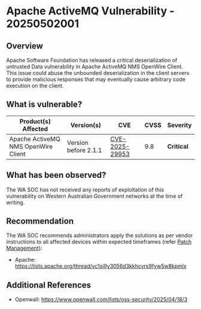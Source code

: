 # Apache ActiveMQ Vulnerability - 20250502001

## Overview

Apache Software Foundation has released a critical deserialization of untrusted Data vulnerability in Apache ActiveMQ NMS OpenWire Client. This issue could abuse the unbounded deserialization in the client servers to provide malicious responses that may eventually cause arbitrary code execution on the client. 

## What is vulnerable?

| Product(s) Affected | Version(s) | CVE                                                                                                                                      | CVSS         | Severity                                                       |
| ------------------- | ---------- | ---------------------------------------------------------------------------------------------------------------------------------------- | ------------ | -------------------------------------------------------------- |
| Apache ActiveMQ NMS OpenWire Client       | Version before 2.1.1   | [CVE-2025-29953](https://nvd.nist.gov/vuln/detail/CVE-2025-29953)                                                                        | 9.8         | **Critical**                                   |


## What has been observed?

The WA SOC has not received any reports of exploitation of this vulnerability on Western Australian Government networks at the time of writing.

## Recommendation

The WA SOC recommends administrators apply the solutions as per vendor instructions to all affected devices within expected timeframes (refer [Patch Management](../guidelines/patch-management.md)):

- Apache: <https://lists.apache.org/thread/vc1sj9y3056d3kkhcvrs9fyw5w8kpmlx>

## Additional References

- Openwall: <https://www.openwall.com/lists/oss-security/2025/04/18/3>

